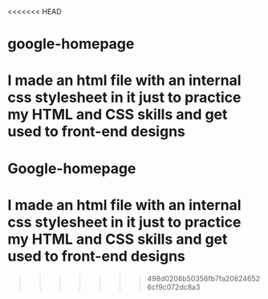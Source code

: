 <<<<<<< HEAD
# google-homepage
I made an html file with an internal css stylesheet in it just to practice my HTML and CSS skills and get used to front-end designs
=======
# Google-homepage
# I made an html file with an internal css stylesheet in it just to practice my HTML and CSS skills and get used to front-end designs
>>>>>>> 498d0208b50356fb7fa208246526cf9c072dc8a3
